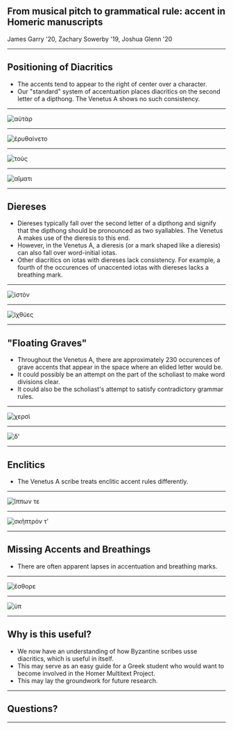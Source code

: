 ## From musical pitch to grammatical rule: accent in Homeric manuscripts

James Garry '20, Zachary Sowerby '19, Joshua Glenn '20

---

## Positioning of Diacritics

- The accents tend to appear to the right of center over a character.
- Our "standard" system of accentuation places diacritics on the second letter of a dipthong. The Venetus A shows no such consistency.

---

![αὐτὰρ](https://raw.githubusercontent.com/cjschu17/hcil-21/master/VA270RN-0440.jpg)

---

![ἐρυθαίνετο](https://raw.githubusercontent.com/cjschu17/hcil-21/master/ambiguousaccent.jpg)

---

![τοὺς](https://raw.githubusercontent.com/cjschu17/hcil-21/master/ambiguous2.jpg)

---

![αἵματι](https://raw.githubusercontent.com/cjschu17/hcil-21/master/haimati.jpg)

---

## Diereses

- Diereses typically fall over the second letter of a dipthong and signify that the dipthong should be pronounced as two syallables. The Venetus A makes use of the dieresis to this end.
- However, in the Venetus A, a dieresis (or a mark shaped like a dieresis) can also fall over word-initial iotas.
- Other diacritics on iotas with diereses lack consistency. For example, a fourth of the occurences of unaccented iotas with diereses lacks a breathing mark.

---

![ἱστὸν](https://raw.githubusercontent.com/cjschu17/hcil-21/master/VA012VN-0514.jpg)

---

![ἰχθύες](https://raw.githubusercontent.com/cjschu17/hcil-21/master/icthues.jpg)

---

## "Floating Graves"

- Throughout the Venetus A, there are approximately 230 occurences of grave accents that appear in the space where an elided letter would be.
- It could possibly be an attempt on the part of the scholiast to make word divisions clear.
- It could also be the scholiast's attempt to satisfy contradictory grammar rules.

---

![χερσὶ](https://raw.githubusercontent.com/cjschu17/hcil-21/master/chersi.jpg)

---

![δ'](https://raw.githubusercontent.com/cjschu17/hcil-21/master/d'.jpg)

---

## Enclitics
- The Venetus A scribe treats enclitic accent rules differently.

---

![ἵππων τε](https://raw.githubusercontent.com/cjschu17/hcil-21/master/hippwnte.jpg)

---

![σκῆπτρόν τ'](https://raw.githubusercontent.com/cjschu17/hcil-21/master/skeptronte.jpg)

---

## Missing Accents and Breathings

- There are often apparent lapses in accentuation and breathing marks.

---

![ἔσθορε](https://raw.githubusercontent.com/cjschu17/hcil-21/master/hodesthore.jpg)

---

![ὑπ](https://raw.githubusercontent.com/cjschu17/hcil-21/master/hupoo.jpg)

---

## Why is this useful?

- We now have an understanding of how Byzantine scribes usse diacritics, which is useful in itself.
- This may serve as an easy guide for a Greek student who would want to become involved in the Homer Multitext Project.
- This may lay the groundwork for future research.

---

## Questions?

---
